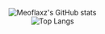 <p align="center">
  <img src="https://github-readme-stats.vercel.app/api?username=meoflaxz" alt="Meoflaxz's GitHub stats">
  <br>
  <img src="https://github-readme-stats.vercel.app/api/top-langs/?username=meoflaxz&layout=compact" alt="Top Langs">
</p>

